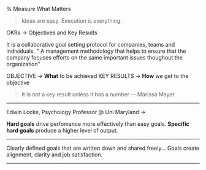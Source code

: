 % Measure What Matters

> Ideas are easy. Execution is everything.


OKRs -> Objectives and Key Results

It is a collaborative goal setting protocol for companies, teams and individuals. 
" A management methodology that helps to ensure that the company focuses efforts on the same important issues thoughout the organization"

OBJECTIVE ->  **What** to be achieved
KEY RESULTS -> **How** we get to the objective

> It is not a key result unless it has a number -- Marissa Mayer

---

Edwin Locke, Psychology Professor @ Uni Maryland -> 

__Hard goals__ drive perfomance more effectively than easy goals.
__Specific hard goals__ produce a higher level of output.

---


Clearly defined goals that are written down and shared freely... Goals create alignment, clarity and job satisfaction. 

---


